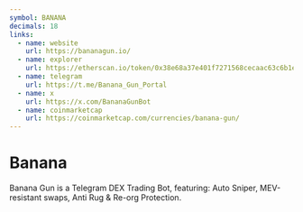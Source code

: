 ```yaml
---
symbol: BANANA
decimals: 18
links:
  - name: website
    url: https://bananagun.io/
  - name: explorer
    url: https://etherscan.io/token/0x38e68a37e401f7271568cecaac63c6b1e19130b4
  - name: telegram
    url: https://t.me/Banana_Gun_Portal
  - name: x
    url: https://x.com/BananaGunBot
  - name: coinmarketcap
    url: https://coinmarketcap.com/currencies/banana-gun/
---
```


# Banana

Banana Gun is a Telegram DEX Trading Bot, featuring: Auto Sniper, MEV-resistant swaps, Anti Rug & Re-org Protection.
